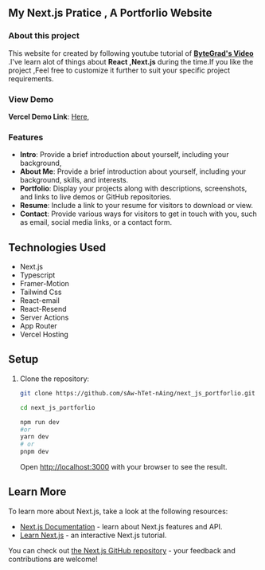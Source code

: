 ## My Next.js Pratice , A Portforlio Website

### About this project

This website for created by following youtube tutorial of **[ByteGrad's Video](https://www.youtube.com/watch?v=sUKptmUVIBM)** .I've learn alot of things about **React ,Next.js** during the time.If you like the project ,Feel free to customize it further to suit your specific project requirements.

### View Demo

**Vercel Demo Link**: [Here](https://saw-next-js-portforlio.vercel.app/),

### Features

- **Intro**: Provide a brief introduction about yourself, including your background,
- **About Me**: Provide a brief introduction about yourself, including your background, skills, and interests.
- **Portfolio**: Display your projects along with descriptions, screenshots, and links to live demos or GitHub repositories.
- **Resume**: Include a link to your resume for visitors to download or view.
- **Contact**: Provide various ways for visitors to get in touch with you, such as email, social media links, or a contact form.

## Technologies Used

- Next.js
- Typescript
- Framer-Motion
- Tailwind Css
- React-email
- React-Resend
- Server Actions
- App Router
- Vercel Hosting

## Setup

1. Clone the repository:

   ```bash
   git clone https://github.com/sAw-hTet-nAing/next_js_portforlio.git

   cd next_js_portforlio

   npm run dev
   #or
   yarn dev
   # or
   pnpm dev

   ```

   Open [http://localhost:3000](http://localhost:3000) with your browser to see the result.

## Learn More

To learn more about Next.js, take a look at the following resources:

- [Next.js Documentation](https://nextjs.org/docs) - learn about Next.js features and API.
- [Learn Next.js](https://nextjs.org/learn) - an interactive Next.js tutorial.

You can check out [the Next.js GitHub repository](https://github.com/vercel/next.js/) - your feedback and contributions are welcome!
